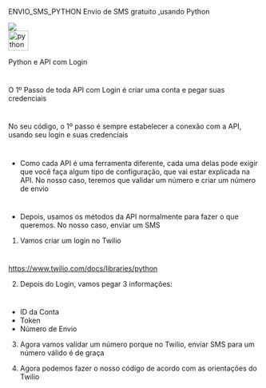  ENVIO_SMS_PYTHON
 Envio de SMS  gratuito ,usando Python
 
 <div>
<img src="http://img.shields.io/static/v1?label=STATUS&message=%20FINALIZADO&color=GREEN&style=for-the-badge"/>
</div>
<div>
<a target="_blank" rel="noopener noreferrer nofollow" href="https://camo.githubusercontent.com/f06aea2585a5ebb7c97ff88c1e3ec42fe92502fbd897abe4bf2e56eb7039e1aa/68747470733a2f2f63646e2e69636f6e2d69636f6e732e636f6d2f69636f6e73322f3131322f504e472f3531322f707974686f6e5f31383839342e706e67"><img src="https://camo.githubusercontent.com/f06aea2585a5ebb7c97ff88c1e3ec42fe92502fbd897abe4bf2e56eb7039e1aa/68747470733a2f2f63646e2e69636f6e2d69636f6e732e636f6d2f69636f6e73322f3131322f504e472f3531322f707974686f6e5f31383839342e706e67" alt="python" width="40" height="40" data-canonical-src="https://cdn.icon-icons.com/icons2/112/PNG/512/python_18894.png" style="max-width: 100%;"></a></p>
</div>


 Python e API com Login
# 
 O 1º Passo de toda API com Login é criar uma conta e pegar suas credenciais
# 
 No seu código, o 1º passo é sempre estabelecer a conexão com a API, usando seu login e suas credenciais
# 
 - Como cada API é uma ferramenta diferente, cada uma delas pode exigir que você faça algum tipo de configuração, que vai estar explicada na API. No nosso caso, teremos que validar um número e criar um número de envio
# 
 - Depois, usamos os métodos da API normalmente para fazer o que queremos. No nosso caso, enviar um SMS

 1. Vamos criar um login no Twilio
# 
 https://www.twilio.com/docs/libraries/python

 2. Depois do Login, vamos pegar 3 informações:
# 
 - ID da Conta
 - Token
 - Número de Envio

 3. Agora vamos validar um número porque no Twilio, enviar SMS para um número válido é de graça

 4. Agora podemos fazer o nosso código de acordo com as orientações do Twilio
